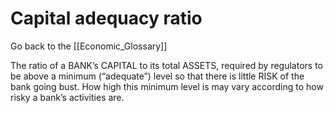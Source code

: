 # Capital adequacy ratio

Go back to the [[Economic_Glossary]]


The ratio of a BANK’s CAPITAL to its total ASSETS, required by regulators to be above a minimum (“adequate”) level so that there is little RISK of the bank going bust. How high this minimum level is may vary according to how risky a bank’s activities are.

